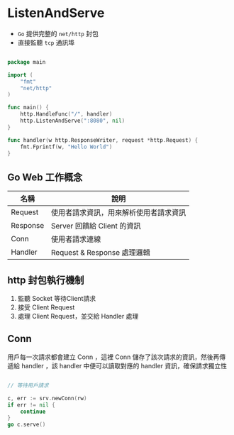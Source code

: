 # ListenAndServe

* `Go` 提供完整的 `net/http` 封包
* 直接監聽 `tcp` 通訊埠


```go

package main

import (
	"fmt"
	"net/http"
)

func main() {
	http.HandleFunc("/", handler)
	http.ListenAndServe(":8080", nil)
}

func handler(w http.ResponseWriter, request *http.Request) {
	fmt.Fprintf(w, "Hello World")
}


```

## Go Web 工作概念

| 名稱 | 說明 |
| ----- | ----- | 
| Request | 使用者請求資訊，用來解析使用者請求資訊 |
| Response | Server 回饋給 Client 的資訊 |
| Conn | 使用者請求連線 |
| Handler | Request & Response 處理邏輯 |


## http 封包執行機制

1. 監聽 Socket 等待Client請求
1. 接受 Client Request 
1. 處理 Client Request，並交給 Handler 處理

## Conn

用戶每一次請求都會建立 Conn ，這裡 Conn 儲存了該次請求的資訊，然後再傳遞給 handler ，該 handler 中便可以讀取對應的 handler 資訊，確保請求獨立性

```go

// 等待用戶請求

c, err := srv.newConn(rw)
if err != nil {
    continue
} 
go c.serve()

```
